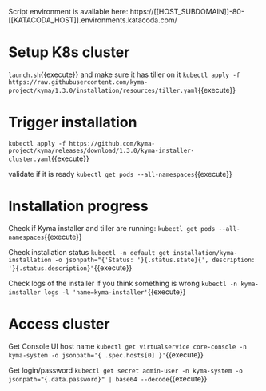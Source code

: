 Script environment is available here: https://[[HOST_SUBDOMAIN]]-80-[[KATACODA_HOST]].environments.katacoda.com/

# Setup K8s cluster

`launch.sh`{{execute}}
and make sure it has tiller on it
`kubectl apply -f https://raw.githubusercontent.com/kyma-project/kyma/1.3.0/installation/resources/tiller.yaml`{{execute}}

# Trigger installation

`kubectl apply -f https://github.com/kyma-project/kyma/releases/download/1.3.0/kyma-installer-cluster.yaml`{{execute}}

validate if it is ready `kubectl get pods --all-namespaces`{{execute}}

# Installation progress

Check if Kyma installer and tiller are running:
`kubectl get pods --all-namespaces`{{execute}}

Check installation status
`kubectl -n default get installation/kyma-installation -o jsonpath="{'Status: '}{.status.state}{', description: '}{.status.description}"`{{execute}}

Check logs of the installer if you think something is wrong
`kubectl -n kyma-installer logs -l 'name=kyma-installer'`{{execute}}

# Access cluster

Get Console UI host name
`kubectl get virtualservice core-console -n kyma-system -o jsonpath='{ .spec.hosts[0] }'`{{execute}}

Get login/password
`kubectl get secret admin-user -n kyma-system -o jsonpath="{.data.password}" | base64 --decode`{{execute}}



